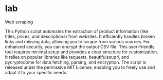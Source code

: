# lab
Web scraping

This Python script automates the extraction of product information (like titles, prices, and descriptions) from websites. It efficiently handles broken links and missing data, allowing you to scrape from various sources. For enhanced security, you can encrypt the output CSV file. This user-friendly tool requires minimal setup and provides a clear structure for customization. It relies on popular libraries like requests, beautifulsoup4, and pycryptodome for data fetching, parsing, and encryption. The script is released under the permissive MIT License, enabling you to freely use and adapt it to your specific needs.


